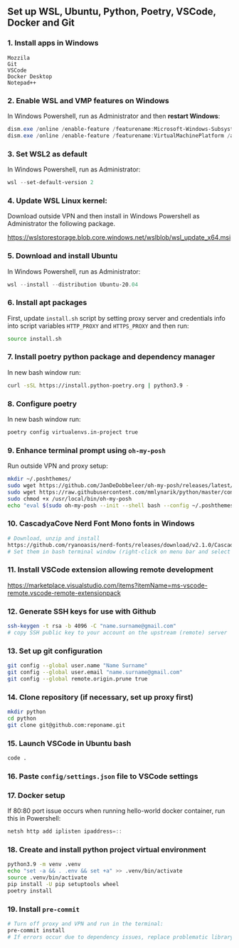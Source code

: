 Set up WSL, Ubuntu, Python, Poetry, VSCode, Docker and Git
------------

### 1. Install apps in Windows
```
Mozzila
Git
VSCode
Docker Desktop
Notepad++
```

### 2. Enable WSL and VMP features on Windows
In Windows Powershell, run as Administrator and then **restart Windows**: 
```powershell
dism.exe /online /enable-feature /featurename:Microsoft-Windows-Subsystem-Linux /all /norestart
dism.exe /online /enable-feature /featurename:VirtualMachinePlatform /all /norestart
```

### 3. Set WSL2 as default
In Windows Powershell, run as Administrator:
```powershell
wsl --set-default-version 2
```

### 4. Update WSL Linux kernel:
Download outside VPN and then install in Windows Powershell as Administrator the following package.

https://wslstorestorage.blob.core.windows.net/wslblob/wsl_update_x64.msi


### 5. Download and install Ubuntu
In Windows Powershell, run as Administrator:
```powershell
wsl --install --distribution Ubuntu-20.04
```

### 6. Install apt packages
First, update `install.sh` script by setting proxy server and credentials info into script variables `HTTP_PROXY` and `HTTPS_PROXY` and then run:
```bash
source install.sh
```

### 7. Install poetry python package and dependency manager
In new bash window run:
```bash
curl -sSL https://install.python-poetry.org | python3.9 -
```

### 8. Configure poetry
In new bash window run:
```bash
poetry config virtualenvs.in-project true
```

### 9. Enhance terminal prompt using `oh-my-posh`
Run outside VPN and proxy setup:
```bash
mkdir ~/.poshthemes/
sudo wget https://github.com/JanDeDobbeleer/oh-my-posh/releases/latest/download/posh-linux-amd64 -O /usr/local/bin/oh-my-posh
sudo wget https://raw.githubusercontent.com/mmlynarik/python/master/config/paradox.omp.json -O ~/.poshthemes/paradox.omp.json
sudo chmod +x /usr/local/bin/oh-my-posh
echo "eval $(sudo oh-my-posh --init --shell bash --config ~/.poshthemes/paradox.omp.json)" >> ~/.bashrc
```

### 10. CascadyaCove Nerd Font Mono fonts in Windows
```bash
# Download, unzip and install 
https://github.com/ryanoasis/nerd-fonts/releases/download/v2.1.0/CascadiaCode.zip
# Set them in bash terminal window (right-click on menu bar and select `Properties`)
```

### 11. Install VSCode extension allowing remote development

https://marketplace.visualstudio.com/items?itemName=ms-vscode-remote.vscode-remote-extensionpack


### 12. Generate SSH keys for use with Github
```bash
ssh-keygen -t rsa -b 4096 -C "name.surname@gmail.com"
# copy SSH public key to your account on the upstream (remote) server
```

### 13. Set up git configuration
```bash
git config --global user.name "Name Surname"
git config --global user.email "name.surname@gmail.com"
git config --global remote.origin.prune true
```

### 14. Clone repository (if necessary, set up proxy first)
```bash
mkdir python
cd python
git clone git@github.com:reponame.git
```

### 15. Launch VSCode in Ubuntu bash
```bash
code .
```

### 16. Paste `config/settings.json` file to VSCode settings 

### 17. Docker setup
If 80:80 port issue occurs when running hello-world docker container, run this in Powershell:
```powershell
netsh http add iplisten ipaddress=::
```
### 18. Create and install python project virtual environment
```bash
python3.9 -m venv .venv
echo "set -a && . .env && set +a" >> .venv/bin/activate
source .venv/bin/activate
pip install -U pip setuptools wheel
poetry install
```

### 19. Install `pre-commit`
```bash
# Turn off proxy and VPN and run in the terminal:
pre-commit install
# If errors occur due to dependency issues, replace problematic library directly in the pre-commit venv repository stored in `~/.cache/pre-commit`
```
